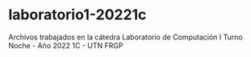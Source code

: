 # laboratorio1-20221c
Archivos trabajados en la cátedra Laboratorio de Computación I Turno Noche - Año 2022 1C - UTN FRGP
